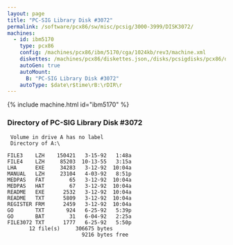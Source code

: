 ```yaml
---
layout: page
title: "PC-SIG Library Disk #3072"
permalink: /software/pcx86/sw/misc/pcsig/3000-3999/DISK3072/
machines:
  - id: ibm5170
    type: pcx86
    config: /machines/pcx86/ibm/5170/cga/1024kb/rev3/machine.xml
    diskettes: /machines/pcx86/diskettes.json,/disks/pcsigdisks/pcx86/diskettes.json
    autoGen: true
    autoMount:
      B: "PC-SIG Library Disk #3072"
    autoType: $date\r$time\rB:\rDIR\r
---
```


{% include machine.html id="ibm5170" %}

### Directory of PC-SIG Library Disk #3072

     Volume in drive A has no label
     Directory of A:\

    FILE3    LZH    150421   3-15-92   1:48a
    FILE4    LZH     85203  10-13-55   3:15a
    LHA      EXE     34283   3-12-92  10:04a
    MANUAL   LZH     23104   4-03-92   8:51p
    MEDPAS   FAT        65   3-12-92  10:04a
    MEDPAS   HAT        67   3-12-92  10:04a
    README   EXE      2532   3-12-92  10:04a
    README   TXT      5809   3-12-92  10:04a
    REGISTER FRM      2459   3-12-92  10:04a
    GO       TXT       924   6-25-92   5:39p
    GO       BAT        31   6-04-92   2:25a
    FILE3072 TXT      1777   6-25-92   5:50p
           12 file(s)     306675 bytes
                            9216 bytes free
